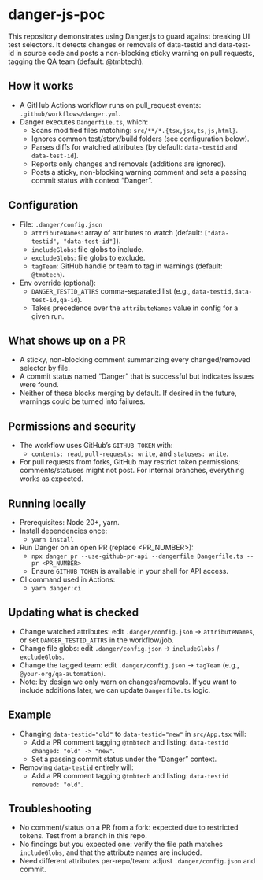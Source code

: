 # danger-js-poc

This repository demonstrates using Danger.js to guard against breaking UI test selectors. It detects changes or removals of data-testid and data-test-id in source code and posts a non-blocking sticky warning on pull requests, tagging the QA team (default: @tmbtech).

## How it works
- A GitHub Actions workflow runs on pull_request events: `.github/workflows/danger.yml`.
- Danger executes `Dangerfile.ts`, which:
  - Scans modified files matching: `src/**/*.{tsx,jsx,ts,js,html}`.
  - Ignores common test/story/build folders (see configuration below).
  - Parses diffs for watched attributes (by default: `data-testid` and `data-test-id`).
  - Reports only changes and removals (additions are ignored).
  - Posts a sticky, non-blocking warning comment and sets a passing commit status with context “Danger”.

## Configuration
- File: `.danger/config.json`
  - `attributeNames`: array of attributes to watch (default: `["data-testid", "data-test-id"]`).
  - `includeGlobs`: file globs to include.
  - `excludeGlobs`: file globs to exclude.
  - `tagTeam`: GitHub handle or team to tag in warnings (default: `@tmbtech`).
- Env override (optional):
  - `DANGER_TESTID_ATTRS` comma-separated list (e.g., `data-testid,data-test-id,qa-id`).
  - Takes precedence over the `attributeNames` value in config for a given run.

## What shows up on a PR
- A sticky, non-blocking comment summarizing every changed/removed selector by file.
- A commit status named “Danger” that is successful but indicates issues were found.
- Neither of these blocks merging by default. If desired in the future, warnings could be turned into failures.

## Permissions and security
- The workflow uses GitHub’s `GITHUB_TOKEN` with:
  - `contents: read`, `pull-requests: write`, and `statuses: write`.
- For pull requests from forks, GitHub may restrict token permissions; comments/statuses might not post. For internal branches, everything works as expected.

## Running locally
- Prerequisites: Node 20+, yarn.
- Install dependencies once:
  - `yarn install`
- Run Danger on an open PR (replace <PR_NUMBER>):
  - `npx danger pr --use-github-pr-api --dangerfile Dangerfile.ts --pr <PR_NUMBER>`
  - Ensure `GITHUB_TOKEN` is available in your shell for API access.
- CI command used in Actions:
  - `yarn danger:ci`

## Updating what is checked
- Change watched attributes: edit `.danger/config.json` → `attributeNames`, or set `DANGER_TESTID_ATTRS` in the workflow/job.
- Change file globs: edit `.danger/config.json` → `includeGlobs` / `excludeGlobs`.
- Change the tagged team: edit `.danger/config.json` → `tagTeam` (e.g., `@your-org/qa-automation`).
- Note: by design we only warn on changes/removals. If you want to include additions later, we can update `Dangerfile.ts` logic.

## Example
- Changing `data-testid="old"` to `data-testid="new"` in `src/App.tsx` will:
  - Add a PR comment tagging `@tmbtech` and listing: `data-testid changed: "old" -> "new"`.
  - Set a passing commit status under the “Danger” context.
- Removing `data-testid` entirely will:
  - Add a PR comment tagging `@tmbtech` and listing: `data-testid removed: "old"`.

## Troubleshooting
- No comment/status on a PR from a fork: expected due to restricted tokens. Test from a branch in this repo.
- No findings but you expected one: verify the file path matches `includeGlobs`, and that the attribute names are included.
- Need different attributes per-repo/team: adjust `.danger/config.json` and commit.
